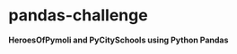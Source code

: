 # pandas-challenge

<div class="text-purple">
  <strong> HeroesOfPymoli and  PyCitySchools using Python Pandas </strong>
</div>

